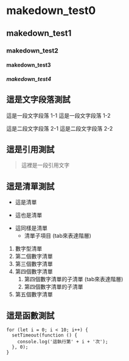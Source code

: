 # makedown_test0
## makedown_test1
### makedown_test2
#### makedown_test3
##### makedown_test4

## 這是文字段落測試
這是一段文字段落 1-1
這是一段文字段落 1-2

這是二段文字段落 2-1
這是二段文字段落 2-2

## 這是引用測試
> 這裡是一段引用文字

## 這是清單測試
- 這是清單
+ 這也是清單
* 這同樣是清單
    - 清單子項目 (tab來表達階層)

1. 數字型清單
2. 第二個數字清單
3. 第三個數字清單
4. 第四個數字清單
    1. 第四個數字清單的子清單 (tab來表達階層)
    2. 第四個數字清單的子清單
5. 第五個數字清單
  
## 這是函數測試
```
for (let i = 0; i < 10; i++) {
  setTimeout(function () {
    console.log('這執行第' + i + '次');
  }, 0);
}
```
